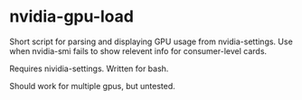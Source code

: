 # nvidia-gpu-load
Short script for parsing and displaying GPU usage from nvidia-settings.
Use when nvidia-smi fails to show relevent info for consumer-level cards.

Requires nividia-settings. Written for bash.

Should work for multiple gpus, but untested.
